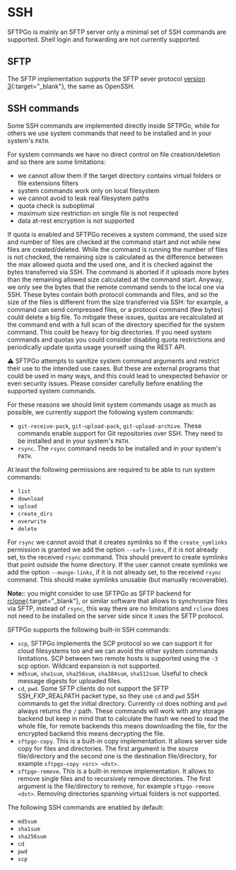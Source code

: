 # SSH

SFTPGo is mainly an SFTP server only a minimal set of SSH commands are supported. Shell login and forwarding are not currently supported.

## SFTP

The SFTP implementation supports the SFTP sever protocol [version 3](https://datatracker.ietf.org/doc/html/draft-ietf-secsh-filexfer-02){:target="_blank"}, the same as OpenSSH.

## SSH commands

Some SSH commands are implemented directly inside SFTPGo, while for others we use system commands that need to be installed and in your system's `PATH`.

For system commands we have no direct control on file creation/deletion and so there are some limitations:

- we cannot allow them if the target directory contains virtual folders or file extensions filters
- system commands work only on local filesystem
- we cannot avoid to leak real filesystem paths
- quota check is suboptimal
- maximum size restriction on single file is not respected
- data at-rest encryption is not supported

 If quota is enabled and SFTPGo receives a system command, the used size and number of files are checked at the command start and not while new files are created/deleted. While the command is running the number of files is not checked, the remaining size is calculated as the difference between the max allowed quota and the used one, and it is checked against the bytes transferred via SSH. The command is aborted if it uploads more bytes than the remaining allowed size calculated at the command start. Anyway, we only see the bytes that the remote command sends to the local one via SSH. These bytes contain both protocol commands and files, and so the size of the files is different from the size transferred via SSH: for example, a command can send compressed files, or a protocol command (few bytes) could delete a big file. To mitigate these issues, quotas are recalculated at the command end with a full scan of the directory specified for the system command. This could be heavy for big directories. If you need system commands and quotas you could consider disabling quota restrictions and periodically update quota usage yourself using the REST API.

 :warning: SFTPGo attempts to sanitize system command arguments and restrict their use to the intended use cases. But these are external programs that could be used in many ways, and this could lead to unexpected behavior or even security issues. Please consider carefully before enabling the supported system commands.

 For these reasons we should limit system commands usage as much as possible, we currently support the following system commands:

- `git-receive-pack`, `git-upload-pack`, `git-upload-archive`. These commands enable support for Git repositories over SSH. They need to be installed and in your system's `PATH`.
- `rsync`. The `rsync` command needs to be installed and in your system's `PATH`.

At least the following permissions are required to be able to run system commands:

- `list`
- `download`
- `upload`
- `create_dirs`
- `overwrite`
- `delete`

For `rsync`  we cannot avoid that it creates symlinks so if the `create_symlinks` permission is granted we add the option `--safe-links`, if it is not already set, to the received `rsync` command. This should prevent to create symlinks that point outside the home directory.
If the user cannot create symlinks we add the option `--munge-links`, if it is not already set, to the received `rsync` command. This should make symlinks unusable (but manually recoverable).

**Note:**: you might consider to use SFTPGo as SFTP backend for [rclone](https://rclone.org/sftp/){:target="_blank"}, or similar software that allows to synchronize files via SFTP, instead of `rsync`, this way there are no limitations and `rclone` does not need to be installed on the server side since it uses the SFTP protocol.

SFTPGo supports the following built-in SSH commands:

- `scp`, SFTPGo implements the SCP protocol so we can support it for cloud filesystems too and we can avoid the other system commands limitations. SCP between two remote hosts is supported using the `-3` scp option. Wildcard expansion is not supported.
- `md5sum`, `sha1sum`, `sha256sum`, `sha384sum`, `sha512sum`. Useful to check message digests for uploaded files.
- `cd`, `pwd`. Some SFTP clients do not support the SFTP SSH_FXP_REALPATH packet type, so they use `cd` and `pwd` SSH commands to get the initial directory. Currently `cd` does nothing and `pwd` always returns the `/` path. These commands will work with any storage backend but keep in mind that to calculate the hash we need to read the whole file, for remote backends this means downloading the file, for the encrypted backend this means decrypting the file.
- `sftpgo-copy`. This is a built-in copy implementation. It allows server side copy for files and directories. The first argument is the source file/directory and the second one is the destination file/directory, for example `sftpgo-copy <src> <dst>`.
- `sftpgo-remove`. This is a built-in remove implementation. It allows to remove single files and to recursively remove directories. The first argument is the file/directory to remove, for example `sftpgo-remove <dst>`. Removing directories spanning virtual folders is not supported.

The following SSH commands are enabled by default:

- `md5sum`
- `sha1sum`
- `sha256sum`
- `cd`
- `pwd`
- `scp`
